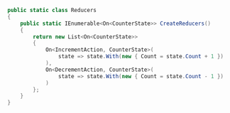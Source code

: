 ﻿```csharp
public static class Reducers
{
    public static IEnumerable<On<CounterState>> CreateReducers()
    {
        return new List<On<CounterState>>
        {
            On<IncrementAction, CounterState>(
                state => state.With(new { Count = state.Count + 1 })
            ),
            On<DecrementAction, CounterState>(
                state => state.With(new { Count = state.Count - 1 })
            )
        };
    }
}
```
